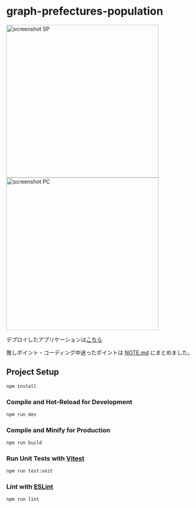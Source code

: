 # graph-prefectures-population

<img alt="screenshot SP" src="https://user-images.githubusercontent.com/74708840/170003573-7adf31d1-a98d-4a12-95e3-156f2477ccef.png" height="400px"> <img alt="screenshot PC" src="https://user-images.githubusercontent.com/74708840/170003596-ee8a0aef-050a-48dd-9565-67200bcad919.png" height="400px">

デプロイしたアプリケーションは<a href="https://mhousetree-graph-prefectures-population.netlify.app/" target="_blank" rel="noopener">こちら</a>

推しポイント・コーディング中迷ったポイントは [NOTE.md](./NOTE.md) にまとめました。

## Project Setup

```sh
npm install
```

### Compile and Hot-Reload for Development

```sh
npm run dev
```

### Compile and Minify for Production

```sh
npm run build
```

### Run Unit Tests with [Vitest](https://vitest.dev/)

```sh
npm run test:unit
```

### Lint with [ESLint](https://eslint.org/)

```sh
npm run lint
```

